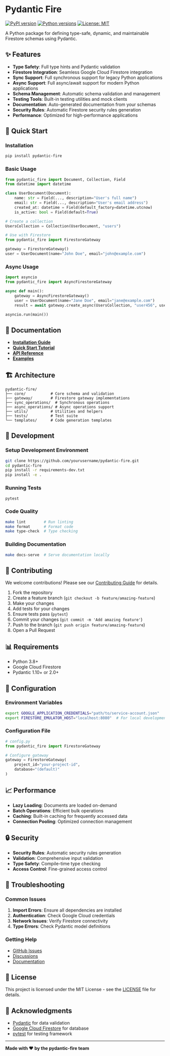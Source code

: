 # Pydantic Fire

[![PyPI version](https://badge.fury.io/py/pydantic-fire.svg)](https://badge.fury.io/py/pydantic-fire)
[![Python versions](https://img.shields.io/pypi/pyversions/pydantic-fire.svg)](https://pypi.org/project/pydantic-fire/)
[![License: MIT](https://img.shields.io/badge/License-MIT-yellow.svg)](https://opensource.org/licenses/MIT)

A Python package for defining type-safe, dynamic, and maintainable Firestore schemas using Pydantic.

## ✨ Features

- **Type Safety**: Full type hints and Pydantic validation
- **Firestore Integration**: Seamless Google Cloud Firestore integration
- **Sync Support**: Full synchronous support for legacy Python applications
- **Async Support**: Full async/await support for modern Python applications
- **Schema Management**: Automatic schema validation and management
- **Testing Tools**: Built-in testing utilities and mock clients
- **Documentation**: Auto-generated documentation from your schemas
- **Security Rules**: Automatic Firestore security rules generation
- **Performance**: Optimized for high-performance applications

## 🚀 Quick Start

### Installation

```bash
pip install pydantic-fire
```

### Basic Usage

```python
from pydantic_fire import Document, Collection, Field
from datetime import datetime

class UserDocument(Document):
    name: str = Field(..., description="User's full name")
    email: str = Field(..., description="User's email address")
    created_at: datetime = Field(default_factory=datetime.utcnow)
    is_active: bool = Field(default=True)

# Create a collection
UsersCollection = Collection(UserDocument, "users")

# Use with Firestore
from pydantic_fire import FirestoreGateway

gateway = FirestoreGateway()
user = UserDocument(name="John Doe", email="john@example.com")
```

### Async Usage

```python
import asyncio
from pydantic_fire import AsyncFirestoreGateway

async def main():
    gateway = AsyncFirestoreGateway()
    user = UserDocument(name="Jane Doe", email="jane@example.com")
    result = await gateway.create_async(UsersCollection, "user456", user)

asyncio.run(main())
```

## 📖 Documentation

- **[Installation Guide](https://pydantic-fire.readthedocs.io/en/latest/getting-started/installation/)**
- **[Quick Start Tutorial](https://pydantic-fire.readthedocs.io/en/latest/getting-started/quickstart/)**
- **[API Reference](https://pydantic-fire.readthedocs.io/en/latest/api/)**
- **[Examples](https://pydantic-fire.readthedocs.io/en/latest/examples/)**

## 🏗️ Architecture

```
pydantic-fire/
├── core/           # Core schema and validation
├── gateway/        # Firestore gateway implementations
├── sync_operations/  # Synchronous operations
├── async_operations/ # Async operations support
├── utils/          # Utilities and helpers
├── tests/          # Test suite
└── templates/      # Code generation templates
```

## 🧪 Development

### Setup Development Environment

```bash
git clone https://github.com/yourusername/pydantic-fire.git
cd pydantic-fire
pip install -r requirements-dev.txt
pip install -e .
```

### Running Tests

```bash
pytest
```

### Code Quality

```bash
make lint        # Run linting
make format      # Format code
make type-check  # Type checking
```

### Building Documentation

```bash
make docs-serve  # Serve documentation locally
```

## 🤝 Contributing

We welcome contributions! Please see our [Contributing Guide](https://pydantic-fire.readthedocs.io/en/latest/contributing/) for details.

1. Fork the repository
2. Create a feature branch (`git checkout -b feature/amazing-feature`)
3. Make your changes
4. Add tests for your changes
5. Ensure tests pass (`pytest`)
6. Commit your changes (`git commit -m 'Add amazing feature'`)
7. Push to the branch (`git push origin feature/amazing-feature`)
8. Open a Pull Request

## 📊 Requirements

- Python 3.8+
- Google Cloud Firestore
- Pydantic 1.10+ or 2.0+

## 🔧 Configuration

### Environment Variables

```bash
export GOOGLE_APPLICATION_CREDENTIALS="path/to/service-account.json"
export FIRESTORE_EMULATOR_HOST="localhost:8080"  # For local development
```

### Configuration File

```python
# config.py
from pydantic_fire import FirestoreGateway

# Configure gateway
gateway = FirestoreGateway(
    project_id="your-project-id",
    database="(default)"
)
```

## 📈 Performance

- **Lazy Loading**: Documents are loaded on-demand
- **Batch Operations**: Efficient bulk operations
- **Caching**: Built-in caching for frequently accessed data
- **Connection Pooling**: Optimized connection management

## 🔒 Security

- **Security Rules**: Automatic security rules generation
- **Validation**: Comprehensive input validation
- **Type Safety**: Compile-time type checking
- **Access Control**: Fine-grained access control

## 🐛 Troubleshooting

### Common Issues

1. **Import Errors**: Ensure all dependencies are installed
2. **Authentication**: Check Google Cloud credentials
3. **Network Issues**: Verify Firestore connectivity
4. **Type Errors**: Check Pydantic model definitions

### Getting Help

- [GitHub Issues](https://github.com/yourusername/pydantic-fire/issues)
- [Discussions](https://github.com/yourusername/pydantic-fire/discussions)
- [Documentation](https://pydantic-fire.readthedocs.io/)

## 📄 License

This project is licensed under the MIT License - see the [LICENSE](LICENSE) file for details.

## 🙏 Acknowledgments

- [Pydantic](https://github.com/pydantic/pydantic) for data validation
- [Google Cloud Firestore](https://cloud.google.com/firestore) for database
- [pytest](https://pytest.org/) for testing framework

---

**Made with ❤️ by the pydantic-fire team**
